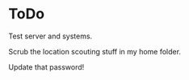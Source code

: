 # ToDo

Test server and systems.

Scrub the location scouting stuff in my home folder.

Update that password!
